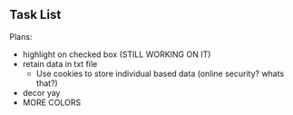 ## Task List

Plans:
- highlight on checked box (STILL WORKING ON IT)
- retain data in txt file
  - Use cookies to store individual based data (online security? whats that?)
- decor yay
- MORE COLORS
